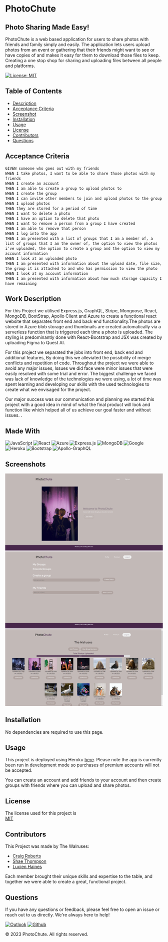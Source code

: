 # PhotoChute

## Photo Sharing Made Easy!

PhotoChute is a web based application for users to share photos with friends and family simply and easily. The application lets users upload photos from an event or gathering that their friends might want to see or have copies of and makes it easy for them to download those files to keep. Creating a one stop shop for sharing and uploading files between all people and platforms.

[![License: MIT](https://img.shields.io/badge/License-MIT-yellow.svg)](https://opensource.org/licenses/MIT)


## Table of Contents

* [Description](#description)
* [Acceptance Criteria](#acceptance-criteria)
* [Screenshot](#screenshot)
* [Installation](#installation)
* [Usage](#usage)
* [License](#license)
* [Contributors](#contributors)
* [Questions](#questions)

## Acceptance Criteria

```
GIVEN someone who goes out with my friends
WHEN I take photos, I want to be able to share those photos with my friends
WHEN I create an account
THEN I am able to create a group to upload photos to
WHEN I create the group
THEN I can invite other members to join and upload photos to the group 
WHEN I upload photos
THEN they are stored for a period of time
WHEN I want to delete a photo
THEN I have an option to delete that photo
WHEN I want to remove a person from a group I have created
THEN I am able to remove that person
WHEN I log into the app
THEN I am presented with a list of groups that I am a member of, a list of groups that I am the owner of, the option to view the photos i’ve uploaded, the option to create a group and the option to view my account information
WHEN I look at an uploaded photo
THEN I am presented with information about the upload date, file size, the group it is attached to and who has permission to view the photo
WHEN I look at my account information
THEN I am presented with information about how much storage capacity I have remaining

```

## Work Description

For this Project we utilised Express.js, GraphQL, Stripe, Mongoose, React, MongoDB, BootStrap, Apollo Client and Azure to create a functional react website that separates front end and back end functionality.The photos are stored in Azure blob storage and thumbnails are created automatically via a serverless function that is triggered each time a photo is uploaded. The styling is predominantly done with React-Bootstrap and JSX was created by uploading Figma to Quest AI.

For this project we separated the jobs into front end, back end and additional features, By doing this we alleviated the possibility of merge conflicts and repetition of code. Throughout the project we were able to avoid any major issues, Issues we did face were minor issues that were easily resolved with some trial and error. The biggest challenge we faced was lack of knowledge of the technologies we were using, a lot of time was spent learning and developing our skills with the used technologies to create what we envisaged for the project.

Our major success was our communication and planning we started this project with a good idea in mind of what the final product will look and function like which helped all of us achieve our goal faster and without issues. 
.

## Made With

![JavaScript](https://img.shields.io/badge/javascript-%23323330.svg?style=for-the-badge&logo=javascript&logoColor=%23F7DF1E)
![React](https://img.shields.io/badge/react-%2320232a.svg?style=for-the-badge&logo=react&logoColor=%2361DAFB)
![Azure](https://img.shields.io/badge/azure-%230072C6.svg?style=for-the-badge&logo=microsoftazure&logoColor=white)
![Express.js](https://img.shields.io/badge/express.js-%23404d59.svg?style=for-the-badge&logo=express&logoColor=%2361DAFB)
![MongoDB](https://img.shields.io/badge/MongoDB-%234ea94b.svg?style=for-the-badge&logo=mongodb&logoColor=white)
![Google](https://img.shields.io/badge/Google_Cloud-4285F4?style=for-the-badge&logo=google-cloud&logoColor=white)
![Heroku](https://img.shields.io/badge/Heroku-430098?style=for-the-badge&logo=heroku&logoColor=white)
![Bootstrap](https://img.shields.io/badge/bootstrap-%238511FA.svg?style=for-the-badge&logo=bootstrap&logoColor=white)
![Apollo-GraphQL](https://img.shields.io/badge/-ApolloGraphQL-311C87?style=for-the-badge&logo=apollo-graphql)

## Screenshots

![PhotoChute Home Page](./client/src/assets/images/Screenshot%201.png)
![PhotoChute User Page](./client/src/assets/images/Screenshot%202.png)
![PhotoChute Group Page](./client/src/assets/images/Screenshot%203.png)

## Installation

No dependencies are required to use this page.

## Usage

This project is deployed using Heroku [here](https://photochute.herokuapp.com/). Please note the app is currently been run in development mode so purchases of premium accounts will not be accepted.

You can create an account and add friends to your account and then create groups with friends where you can upload and share photos.

## License

The license used for this project is \
[MIT](https://opensource.org/licenses/MIT)

## Contributors

This Project was made by The Walruses:

* [Craig Roberts](https://github.com/craigrobertsdev/)
* [Shae Thompson](https://github.com/shae-thompson)
* [Lucien Haines](https://github.com/Lucienpep)

Each member brought their unique skills and expertise to the table, and together we were able to create a great, functional project.

## Questions

If you have any questions or feedback, please feel free to open an issue or reach out to us directly. We're always here to help!

[![Outlook](https://img.shields.io/badge/Microsoft_Outlook-0078D4?style=for-the-badge&logo=microsoft-outlook&logoColor=white)](mailto:craig.roberts11@outlook.com)
[![Github](https://img.shields.io/badge/GitHub-100000?style=for-the-badge&logo=github&logoColor=white)](https://github.com/craigrobertsdev/)

&copy; 2023 PhotoChute. All rights reserved.
